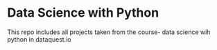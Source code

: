 # Data Science with Python
This repo includes all projects taken from the course- data science wih python in dataquest.io
